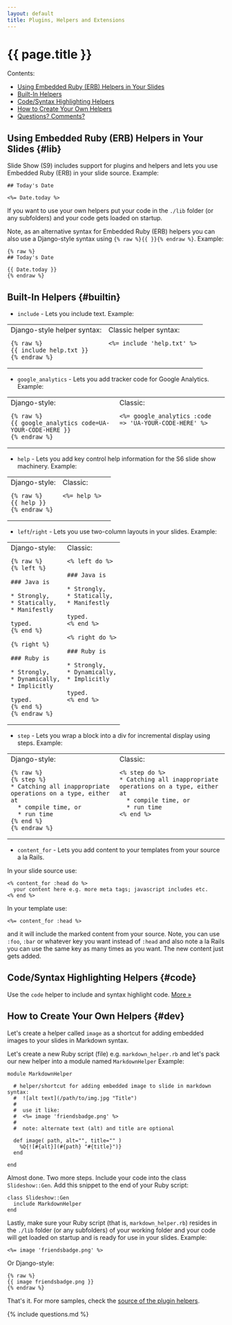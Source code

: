 ```yaml
---
layout: default
title: Plugins, Helpers and Extensions
---
```


# {{ page.title }}

<div class="toc" markdown="1">
Contents:

* [Using Embedded Ruby (ERB) Helpers in Your Slides](#lib)
* [Built-In Helpers](#builtin)
* [Code/Syntax Highlighting Helpers](#code)
* [How to Create Your Own Helpers](#dev)
* [Questions? Comments?](#questions)
</div>


## Using Embedded Ruby (ERB) Helpers in Your Slides   {#lib}

Slide Show (S9) includes support for plugins and helpers
and lets you use Embedded Ruby (ERB) in your slide source. Example:

```
## Today's Date

<%= Date.today %> 
```

If you want to use your own helpers put your code in the `./lib`
folder (or any subfolders) and your code gets loaded on startup.

Note, as an alternative syntax for Embedded Ruby (ERB) helpers you can also
use a Django-style syntax using `{% raw %}{{ }}{% endraw %}`. Example:

```
{% raw %}
## Today's Date

{{ Date.today }}
{% endraw %}
```

## Built-In Helpers   {#builtin}

* `include`     -  Lets you include text. Example:

<table width="100%">
<tr>
  <td markdown="1" width="50%" style="vertical-align: top;">
Django-style helper syntax:

```
{% raw %}
{{ include help.txt }}
{% endraw %}
```
</td>
<td markdown="1" style="vertical-align: top;">
Classic helper syntax:

```
<%= include 'help.txt' %>
```
</td></tr></table>


* `google_analytics` - Lets you add tracker code for Google Analytics. Example:

<table width="100%">
<tr>
  <td markdown="1" width="50%" style="vertical-align: top;">
Django-style:

```
{% raw %}
{{ google_analytics code=UA-YOUR-CODE-HERE }}
{% endraw %}
```
</td>
<td markdown="1" style="vertical-align: top;">
Classic:

```
<%= google_analytics :code => 'UA-YOUR-CODE-HERE' %>
```
</td></tr></table>


* `help`  - Lets you add key control help information for the S6 slide show machinery. Example:

<table width="100%">
<tr>
  <td markdown="1" width="50%" style="vertical-align: top;">
Django-style:

```
{% raw %}
{{ help }}
{% endraw %}
```
</td>
<td markdown="1" style="vertical-align: top;">
Classic:

```
<%= help %>
```
</td></tr></table>

* `left`/`right` - Lets you use two-column layouts in your slides. Example:

<table width="100%">
<tr>
  <td markdown="1" width="50%" style="vertical-align: top;">
Django-style:

```
{% raw %}
{% left %}

### Java is

* Strongly,
* Statically,
* Manifestly

typed.
{% end %}

{% right %}

### Ruby is

* Strongly,
* Dynamically,
* Implicitly

typed.
{% end %}
{% endraw %}
```
</td>
<td markdown="1" style="vertical-align: top;">
Classic:

```
<% left do %>

### Java is

* Strongly,
* Statically,
* Manifestly

typed.
<% end %>

<% right do %>

### Ruby is

* Strongly,
* Dynamically,
* Implicitly

typed.
<% end %>
```
</td></tr></table>

* `step`  - Lets you wrap a block into a div for incremental display using steps. Example:

<table width="100%">
<tr>
  <td markdown="1" width="50%" style="vertical-align: top;">
Django-style:

```
{% raw %}
{% step %}
* Catching all inappropriate operations on a type, either at
  * compile time, or
  * run time
{% end %}
{% endraw %}
```
</td>
<td markdown="1" style="vertical-align: top;">
Classic:

```
<% step do %>
* Catching all inappropriate operations on a type, either at
  * compile time, or
  * run time
<% end %>
```
</td></tr></table>


* `content_for`  - Lets you add content to your templates from your source a la Rails.

In your slide source use: 
  
```
<% content_for :head do %> 
  your content here e.g. more meta tags; javascript includes etc. 
<% end %> 
```

In your template use: 

```
<%= content_for :head %>
```

and it will include the marked content from your source.
Note, you can use `:foo`, `:bar` or whatever key you 
want instead of `:head` and also note a la Rails you can use the same 
key as many times as you want. The new content just gets added. 


## Code/Syntax Highlighting Helpers   {#code}

Use the `code` helper to include and syntax highlight code. [More »](code.html)

## How to Create Your Own Helpers   {#dev}

Let's create a helper called `image` as a shortcut for
adding embedded images to your slides in Markdown syntax.

Let's create a new Ruby script (file) e.g. `markdown_helper.rb`
and let's pack our new helper into a module named `MarkdownHelper`
Example:

```
module MarkdownHelper
  
  # helper/shortcut for adding embedded image to slide in markdown syntax:
  #  ![alt text](/path/to/img.jpg "Title")
  #
  #  use it like:
  #  <%= image 'friendsbadge.png' %>
  #
  #  note: alternate text (alt) and title are optional
  
  def image( path, alt="", title="" )
    %Q{![#{alt}](#{path} "#{title}")} 
  end
  
end
```

Almost done. Two more steps. Include your code into
the class `Slideshow::Gen`. Add this snippet to the end of your
Ruby script:

```
class Slideshow::Gen
  include MarkdownHelper
end
```

Lastly, make sure your Ruby script (that is, `markdown_helper.rb`)
resides in the `./lib`
folder (or any subfolders) of your working folder
and your code will get loaded on startup and is ready for use in your
slides. Example:
 
```
<%= image 'friendsbadge.png' %>
```

Or Django-style:

```
{% raw %}
{{ image friendsbadge.png }}
{% endraw %}
```

That's it. For more samples, check the
[source of the plugin helpers](http://github.com/slideshow-s9/slideshow-plugins).


{% include questions.md %}
